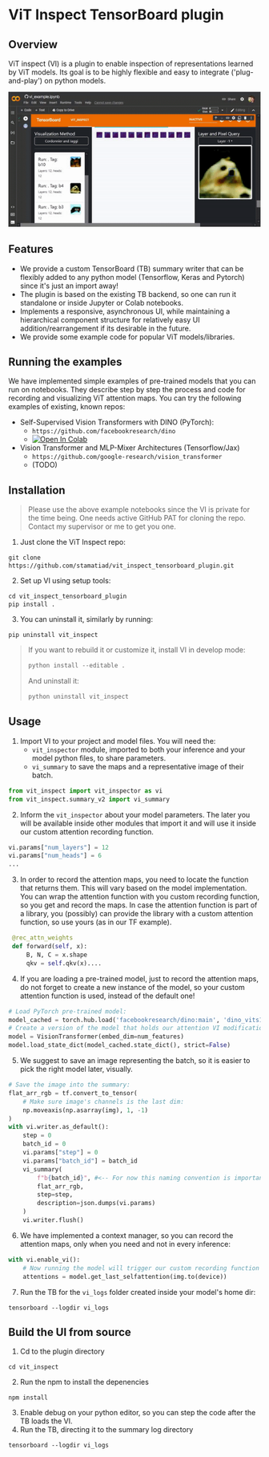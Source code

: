 # ViT Inspect TensorBoard plugin

## Overview

ViT inspect (VI) is a plugin to enable inspection of representations learned by 
ViT models. 
Its goal is to be highly flexible and easy to integrate ('plug-and-play') 
on python models.

![Screenshot](.github/overview.gif "Basic example")

## Features
- We provide a custom TensorBoard (TB) summary writer that can be flexibly
  added to any python model (Tensorflow, Keras and Pytorch) since it's
  just an import away!
- The plugin is based on the existing TB backend, so one can 
  run it standalone or inside Jupyter or Colab notebooks.
- Implements a responsive, asynchronous UI, while maintaining a 
  hierarchical component structure for relatively easy UI 
  addition/rearrangement if its desirable in the 
  future.
- We provide some example code for popular ViT models/libraries.



## Running the examples
We have implemented simple examples of pre-trained models that you can run 
on notebooks. They describe step by step the process and code for recording and 
visualizing ViT attention maps. You can try the following examples of existing, 
known 
repos:
* Self-Supervised Vision Transformers with DINO (PyTorch):
  * `https://github.com/facebookresearch/dino`
  * 
    [![Open In Colab](https://colab.research.google.com/assets/colab-badge.svg)](https://colab.research.google.com/github/stamatiad/vit_inspect_tensorboard_plugin/blob/main/examples/vi_example_pytorch.ipynb)
* Vision Transformer and MLP-Mixer Architectures (Tensorflow/Jax)
  * `https://github.com/google-research/vision_transformer`
  * (TODO)

## Installation

> Please use the above example notebooks since the VI is private for the 
> time being. One needs active GitHub PAT for cloning the repo. Contact my 
> supervisor or me to get you one.

1. Just clone the ViT Inspect repo: 
```shell
git clone https://github.com/stamatiad/vit_inspect_tensorboard_plugin.git
```
2. Set up VI using setup tools:
```shell
cd vit_inspect_tensorboard_plugin
pip install .
```

3. You can uninstall it, similarly by running:
```shell
pip uninstall vit_inspect
```

> If you want to rebuild it or customize it, install VI in develop mode:
> ```python
> python install --editable .
>```
> And uninstall it:
> ```python
> python uninstall vit_inspect
>```
> 

## Usage
1. Import VI to your project and model files. You will need the:
   * `vit_inspector` module, imported to both your inference and your model 
     python files, to share parameters.
   * `vi_summary` to save the maps and a representative image of their batch.
```python
from vit_inspect import vit_inspector as vi
from vit_inspect.summary_v2 import vi_summary
```
2. Inform the `vit_inspector` about your model parameters. The later you will 
   be available inside other modules that import it and will use it inside 
   our custom attention recording function. 
```python
vi.params["num_layers"] = 12
vi.params["num_heads"] = 6
...
```
3. In order to record the attention maps, you need to locate the function 
   that returns them. This will vary based on the model implementation. You can 
   wrap the attention function with you custom recording function, so you get 
   and record the maps. In case the attention function is part of a library, 
   you (possibly) can provide the library with a custom attention function, 
   so use yours (as in our TF example).
```python
 @rec_attn_weights
 def forward(self, x):
     B, N, C = x.shape
     qkv = self.qkv(x)....
```
4. If you are loading a pre-trained model, just to record the attention maps,
   do not forget to create a new instance of the model, so your custom 
   attention function is used, instead of the default one!
```python
# Load PyTorch pre-trained model:
model_cached = torch.hub.load('facebookresearch/dino:main', 'dino_vits16')
# Create a version of the model that holds our attention VI modifications:
model = VisionTransformer(embed_dim=num_features)
model.load_state_dict(model_cached.state_dict(), strict=False)
```
5. We suggest to save an image representing the batch, so it is easier to 
   pick the right model later, visually.
```python
# Save the image into the summary:
flat_arr_rgb = tf.convert_to_tensor(
    # Make sure image's channels is the last dim:
    np.moveaxis(np.asarray(img), 1, -1)
)
with vi.writer.as_default():
    step = 0
    batch_id = 0
    vi.params["step"] = 0
    vi.params["batch_id"] = batch_id
    vi_summary(
        f"b{batch_id}", #<-- For now this naming convention is important!
        flat_arr_rgb,
        step=step,
        description=json.dumps(vi.params)
    )
    vi.writer.flush()

```
6. We have implemented a context manager, so you can record the attention 
   maps, only when you need and not in every inference:
```python
with vi.enable_vi():
    # Now running the model will trigger our custom recording function
    attentions = model.get_last_selfattention(img.to(device))

```
7. Run the TB for the `vi_logs` folder created inside your model's home dir:
```shell
tensorboard --logdir vi_logs
```

## Build the UI from source

1. Cd to the plugin directory
```shell
cd vit_inspect
```
2. Run the npm to install the depenencies
```shell
npm install
```
3. Enable debug on your python editor, so you can step the code after the TB
   loads the VI.
4. Run the TB, directing it to the summary log directory 
```shell
tensorboard --logdir vi_logs
```
